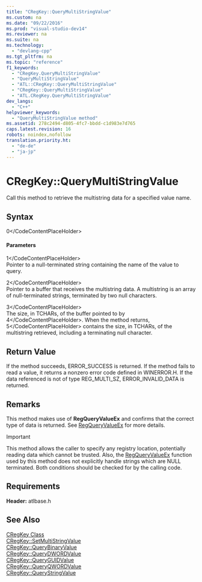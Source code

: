 ```yaml
---
title: "CRegKey::QueryMultiStringValue"
ms.custom: na
ms.date: "09/22/2016"
ms.prod: "visual-studio-dev14"
ms.reviewer: na
ms.suite: na
ms.technology: 
  - "devlang-cpp"
ms.tgt_pltfrm: na
ms.topic: "reference"
f1_keywords: 
  - "CRegKey.QueryMultiStringValue"
  - "QueryMultiStringValue"
  - "ATL::CRegKey::QueryMultiStringValue"
  - "CRegKey::QueryMultiStringValue"
  - "ATL.CRegKey.QueryMultiStringValue"
dev_langs: 
  - "C++"
helpviewer_keywords: 
  - "QueryMultiStringValue method"
ms.assetid: 278c2494-d805-4fc7-bbdd-c1d983e7d765
caps.latest.revision: 16
robots: noindex,nofollow
translation.priority.ht: 
  - "de-de"
  - "ja-jp"
---
```

# CRegKey::QueryMultiStringValue
Call this method to retrieve the multistring data for a specified value name.  
  
## Syntax  
  
<CodeContentPlaceHolder>0\</CodeContentPlaceHolder>  
#### Parameters  
 <CodeContentPlaceHolder>1\</CodeContentPlaceHolder>  
 Pointer to a null-terminated string containing the name of the value to query.  
  
 <CodeContentPlaceHolder>2\</CodeContentPlaceHolder>  
 Pointer to a buffer that receives the multistring data. A multistring is an array of null-terminated strings, terminated by two null characters.  
  
 <CodeContentPlaceHolder>3\</CodeContentPlaceHolder>  
 The size, in TCHARs, of the buffer pointed to by <CodeContentPlaceHolder>4\</CodeContentPlaceHolder>. When the method returns, <CodeContentPlaceHolder>5\</CodeContentPlaceHolder> contains the size, in TCHARs, of the multistring retrieved, including a terminating null character.  
  
## Return Value  
 If the method succeeds, ERROR_SUCCESS is returned. If the method fails to read a value, it returns a nonzero error code defined in WINERROR.H. If the data referenced is not of type REG_MULTI_SZ, ERROR_INVALID_DATA is returned.  
  
## Remarks  
 This method makes use of **RegQueryValueEx** and confirms that the correct type of data is returned. See [RegQueryValueEx](http://msdn.microsoft.com/library/windows/desktop/ms724911) for more details.  
  
> [!IMPORTANT]
>  This method allows the caller to specify any registry location, potentially reading data which cannot be trusted. Also, the [RegQueryValueEx](http://msdn.microsoft.com/library/windows/desktop/ms724911) function used by this method does not explicitly handle strings which are NULL terminated. Both conditions should be checked for by the calling code.  
  
## Requirements  
 **Header:** atlbase.h  
  
## See Also  
 [CRegKey Class](../vs140/cregkey-class.md)   
 [CRegKey::SetMultiStringValue](../vs140/cregkey--setmultistringvalue.md)   
 [CRegKey::QueryBinaryValue](../vs140/cregkey--querybinaryvalue.md)   
 [CRegKey::QueryDWORDValue](../vs140/cregkey--querydwordvalue.md)   
 [CRegKey::QueryGUIDValue](../vs140/cregkey--queryguidvalue.md)   
 [CRegKey::QueryQWORDValue](../vs140/cregkey--queryqwordvalue.md)   
 [CRegKey::QueryStringValue](../vs140/cregkey--querystringvalue.md)